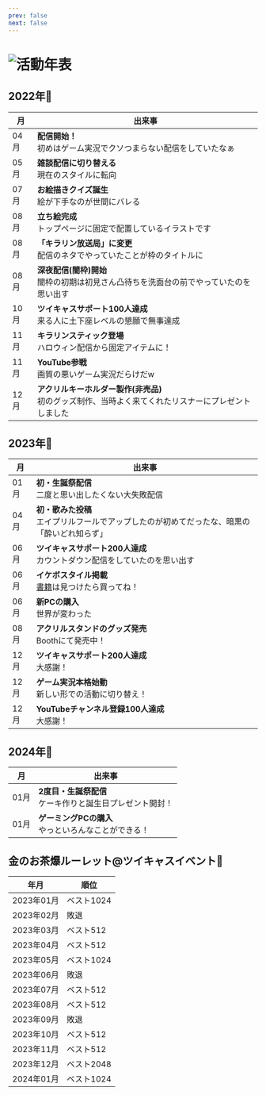 ```yaml
---
prev: false
next: false
---
```


# ![活動年表](/tit_history_01.png)

## 2022年📅

| 月 | 出来事 |
| - | - |
| 04月 | **配信開始！**<br>初めはゲーム実況でクソつまらない配信をしていたなぁ |
| 05月 | **雑談配信に切り替える**<br>現在のスタイルに転向 |
| 07月 | **お絵描きクイズ誕生**<br>絵が下手なのが世間にバレる |
| 08月 | **立ち絵完成**<br>トップページに固定で配置しているイラストです |
| 08月 | **「キラリン放送局」に変更**<br>配信のネタでやっていたことが枠のタイトルに |
| 08月 | **深夜配信(闇枠)開始**<br>闇枠の初期は初見さん凸待ちを洗面台の前でやっていたのを思い出す |
| 10月 | **ツイキャスサポート100人達成**<br>来る人に土下座レベルの懇願で無事達成 |
| 11月 | **キラリンスティック登場**<br>ハロウィン配信から固定アイテムに！ |
| 11月 | **YouTube参戦**<br>画質の悪いゲーム実況だらけだw |
| 12月 | **アクリルキーホルダー製作(非売品)**<br>初のグッズ制作、当時よく来てくれたリスナーにプレゼントしました |

## 2023年📅

| 月 | 出来事 |
| - | - |
| 01月 | **初・生誕祭配信**<br>二度と思い出したくない大失敗配信 |
| 04月 | **初・歌みた投稿**<br>エイプリルフールでアップしたのが初めてだったな、暗黒の「酔いどれ知らず」 |
| 06月 | **ツイキャスサポート200人達成**<br>カウントダウン配信をしていたのを思い出す |
| 06月 | **イケボスタイル掲載**<br>[書籍](https://x.com/ikebo_style/status/1667094187618041858?s=20)は見つけたら買ってね！ |
| 06月 | **新PCの購入**<br>世界が変わった |
| 08月 | **アクリルスタンドのグッズ発売**<br>Boothにて発売中！ |
| 12月 | **ツイキャスサポート200人達成**<br>大感謝！ |
| 12月 | **ゲーム実況本格始動**<br>新しい形での活動に切り替え！ |
| 12月 | **YouTubeチャンネル登録100人達成**<br>大感謝！ |

## 2024年📅

| 月 | 出来事 |
| - | - |
| 01月 | **2度目・生誕祭配信**<br>ケーキ作りと誕生日プレゼント開封！ |
| 01月 | **ゲーミングPCの購入**<br>やっといろんなことができる！ |

## 金のお茶爆ルーレット@ツイキャスイベント🍵

| 年月 | 順位 |
| - | - |
| 2023年01月 | ベスト1024 |
| 2023年02月 | 敗退 |
| 2023年03月 | ベスト512 |
| 2023年04月 | ベスト512 |
| 2023年05月 | ベスト1024 |
| 2023年06月 | 敗退 |
| 2023年07月 | ベスト512 |
| 2023年08月 | ベスト512 |
| 2023年09月 | 敗退 |
| 2023年10月 | ベスト512 |
| 2023年11月 | ベスト512 |
| 2023年12月 | ベスト2048 |
| 2024年01月 | ベスト1024 |



